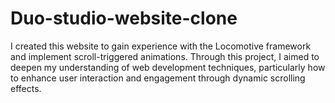 # Duo-studio-website-clone
I created this website to gain experience with the Locomotive framework and implement scroll-triggered animations. Through this project, I aimed to deepen my understanding of web development techniques, particularly how to enhance user interaction and engagement through dynamic scrolling effects.
